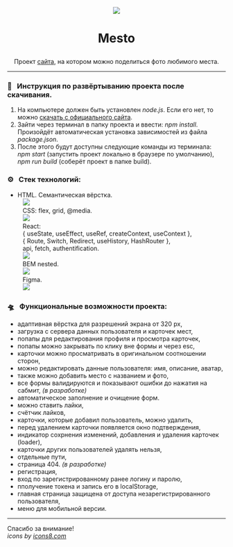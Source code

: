 <p align="center"><img src="https://img.icons8.com/office/100/000000/palm-scan.png"/></p>  

# <p align="center">Mesto</p>

<p align="center"> Проект <a href="https://artem-chumak.github.io/react-mesto-auth/">сайта</a>, на котором можно поделиться фото любимого места.</p>  

---
### 🧭   Инструкция по развёртыванию проекта после скачивания.

1. На компьютере должен быть установлен *node.js*. Если его нет, то можно [скачать с официального сайта](https://nodejs.org/en/download/).
2. Зайти через терминал в папку проекта и ввести: *npm install*. Произойдёт автоматическая установка зависимостей из файла *package.json*.
3. После этого будут доступны следующие команды из терминала: *npm start* (запустить проект локально в браузере по умолчанию), *npm run build* (соберёт проект в папке build).

### ⚙️   Стек технологий:

- HTML. Семантическая вёрстка.  
   <img src="https://img.icons8.com/color/36/000000/html-5--v1.png"/>  
   CSS: flex, grid, @media.  
   <img src="https://img.icons8.com/color/36/000000/css3.png"/>  
   React:  
    { useState, useEffect, useRef, createContext, useContext },  
    { Route, Switch, Redirect, useHistory, HashRouter },  
    api, fetch, authentification.  
   <img src="https://img.icons8.com/office/32/000000/react.png"/>  
   BEM nested.  
   <img src="https://img.icons8.com/fluency/36/000000/plugin.png"/>  
   Figma.  
   <img src="https://img.icons8.com/color/32/000000/figma--v1.png"/>  

### 🛸   Функциональные возможности проекта:

- адаптивная вёрстка для разрешений экрана от 320 px,
- загрузка с сервера данных пользователя и карточек мест,
- попапы для редактирования профиля и просмотра карточек,
- попапы можно закрывать по клику вне формы и через esc,
- карточки можно просматривать в оригинальном соотношении сторон,
- можно редактировать данные пользователя: имя, описание, аватар,
- также можно добавить место с названием и фото,
- все формы валидируются и показывают ошибки до нажатия на сабмит, _(в разработке)_
- автоматическое заполнение и очищение форм.
- можно ставить лайки,
- счётчик лайков,
- карточки, которые добавил пользователь, можно удалить,
- перед удалением карточки появляется окно подтверждения, 
- индикатор сохрнения изменений, добавления и удаления карточек (loader),
- карточки других пользователей удалять нельзя,  
- отдельные пути,
- страница 404. _(в разработке)_
- регистрация,
- вход по зарегистрированному ранее логину и паролю,
- пполучение токена и запись его в localStorage,
- главная страница защищена от доступа незарегистрированного пользователя,
- меню для мобильной версии.

---
Спасибо за внимание!  
_icons by [icons8.com](https://icons8.com/)_
